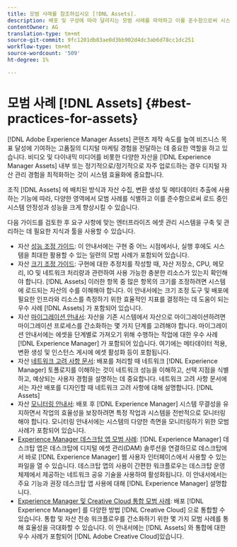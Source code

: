 ```yaml
---
title: 모범 사례를 참조하십시오 [!DNL Assets].
description: 배포 및 구성에 따라 달라지는 모범 사례를 파악하고 이를 준수함으로써 시스템 안정성 및 로드 중인 성능을 향상시킵니다.
contentOwner: AG
translation-type: tm+mt
source-git-commit: 9fc1201db83ae0d3bb902d4dc3ab6d78cc1dc251
workflow-type: tm+mt
source-wordcount: '509'
ht-degree: 1%

---
```



# 모범 사례 [!DNL Assets] {#best-practices-for-assets}

[!DNL Adobe Experience Manager Assets] 콘텐츠 제작 속도를 높여 비즈니스 목표 달성에 기여하는 고품질의 디지털 마케팅 경험을 전달하는 데 중요한 역할을 하고 있습니다. 비디오 및 다이내믹 미디어를 비롯한 다양한 자산을 [!DNL Experience Manager Assets] 내부 또는 정기적으로/정기적으로 자주 업로드하는 경우 디지털 자산 관리 경험을 최적화하는 것이 시스템 효율화에 중요합니다.

조직 [!DNL Assets] 에 배치된 방식과 자산 수집, 변환 생성 및 메타데이터 추출에 사용하는 기능에 따라, 다양한 영역에서 모범 사례를 식별하고 이를 준수함으로써 로드 중인 시스템 안정성과 성능을 크게 향상시킬 수 있습니다.

다음 가이드를 검토한 후 요구 사항에 맞는 엔터프라이즈 에셋 관리 시스템을 구축 및 관리하는 데 필요한 지식과 툴을 사용할 수 있습니다.

* 자산 [성능 조정 가이드](/help/assets/performance-tuning-guidelines.md): 이 안내서에는 구현 중 어느 시점에서나, 실행 후에도 시스템을 최대한 활용할 수 있는 일련의 모범 사례가 포함되어 있습니다.
* 자산 [크기 조정 가이드](/help/assets/assets-sizing-guide.md): 구현에 대한 추정치를 작성할 때, 자산 저장소, CPU, 메모리, IO 및 네트워크 처리량과 관련하여 사용 가능한 충분한 리소스가 있는지 확인해야 합니다. [!DNL Assets] 이러한 항목 중 많은 항목의 크기를 조정하려면 시스템에 로드되는 자산의 수를 이해해야 합니다. 이 안내서에는 크기 조정 도구 및 배포에 필요한 인프라와 리소스를 측정하기 위한 효율적인 지표를 결정하는 데 도움이 되는 우수 사례 [!DNL Assets] 가 포함되어 있습니다.
* 자산 [마이그레이션 안내서](/help/assets/assets-migration-guide.md): 자산을 기존 시스템에서 자산으로 마이그레이션하려면 마이그레이션 프로세스를 간소화하는 몇 가지 단계를 고려해야 합니다. 마이그레이션 안내서에는 에셋을 단계별로 가져오기 위해 수행하는 작업에 대한 우수 사례 [!DNL Experience Manager] 가 포함되어 있습니다. 여기에는 메타데이터 적용, 변환 생성 및 인스턴스 게시에 에셋 활성화 등이 포함됩니다.
* 자산 [네트워크 고려 사항 문서](/help/assets/assets-network-considerations.md): 배포를 처리할 때 네트워크 [!DNL Experience Manager] 토폴로지를 이해하는 것이 네트워크 성능을 이해하고, 선택 지점을 식별하고, 예상되는 사용자 경험을 설명하는 데 중요합니다. 네트워크 고려 사항 문서에서는 자산 배포를 디자인할 때 네트워크 고려 사항에 대해 설명합니다. [!DNL Assets]
* 자산 [모니터링 안내서](/help/assets/assets-monitoring-best-practices.md): 배포 후 [!DNL Experience Manager] 시스템 무결성을 유지하면서 작업의 효율성을 보장하려면 특정 작업과 시스템을 전반적으로 모니터링해야 합니다. 모니터링 안내서에는 시스템의 다양한 측면을 모니터링하기 위한 모범 사례가 포함되어 있습니다.
* [Experience Manager 데스크탑 앱 모범 사례](https://docs.adobe.com/content/help/ko-KR/experience-manager-desktop-app/using/introduction.html): [!DNL Experience Manager] 데스크탑 앱은 데스크탑에 디지털 에셋 관리(DAM) 솔루션을 연결하므로 데스크탑에서 바로 [!DNL Experience Manager] 웹 사용자 인터페이스에서 사용할 수 있는 파일을 열 수 있습니다. 데스크탑 앱의 사용이 간편한 워크플로우는 데스크탑 운영 체제에서 제공하는 네트워크 공유 기술을 사용하여 활성화됩니다. 이 안내서에서는 주요 기능과 권장 데스크탑 앱 사용에 대해 [!DNL Experience Manager] 설명합니다.
* [Experience Manager 및 Creative Cloud 통합 모범 사례](/help/assets/aem-cc-integration-best-practices.md): 배포 [!DNL Experience Manager] 를 다양한 방법 [!DNL Creative Cloud] 으로 통합할 수 있습니다. 통합 및 자산 전송 워크플로우를 간소화하기 위한 몇 가지 모범 사례를 통해 효율성을 극대화할 수 있습니다. 이 안내서에는 [!DNL Assets] 와 통합에 대한 우수 사례가 포함되어 [!DNL Adobe Creative Cloud]있습니다.
